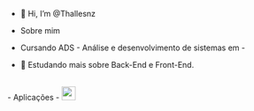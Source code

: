 - 👋 Hi, I’m @Thallesnz

- Sobre mim
- Cursando ADS - Análise e desenvolvimento  de sistemas em - 
- 🔭 Estudando mais sobre Back-End e Front-End.

<br>
- Aplicações
- <img src="https://img.shields.io/badge/-javascript-%23F7DF1E?style=flat-square&logo=javascript&logoColor=black" height="25"/>

  
